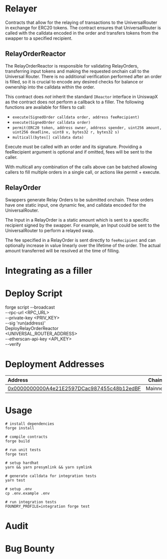 # Relayer
Contracts that allow for the relaying of transactions to the UniversalRouter in exchange for ERC20 tokens. The contract ensures that UniversalRouter is called with the calldata encoded in the order and transfers tokens from the swapper to a specified recipient.

## RelayOrderReactor
The RelayOrderReactor is responsible for validating RelayOrders, transferring input tokens and making the requested onchain call to the Universal Router. There is no additional verification performed after an order is filled, so it is crucial to encode any desired checks for balance or ownership into the calldata within the order.

This contract does _not_ inherit the standard `IReactor` interface in UniswapX as the contract does not perform a callback to a filler. The following functions are available for fillers to call:

- `execute(SignedOrder calldata order, address feeRecipient)`
- `execute(SignedOrder calldata order)` 
- `permit(ERC20 token, address owner, address spender, uint256 amount, uint256 deadline, uint8 v, bytes32 r, bytes32 s)`
- `multicall(bytes[] calldata data)`

Execute must be called with an order and its signature. Providing a feeRecipient argument is optional and if omitted, fees will be sent to the caller.

With multicall any combination of the calls above can be batched allowing callers to fill multiple orders in a single call, or actions like permit + execute.

## RelayOrder
Swappers generate Relay Orders to be submitted onchain. These orders have one static input, one dynamic fee, and calldata encoded for the UniversalRouter.

The Input in a RelayOrder is a static amount which is sent to a specific recipient signed by the swapper. For example, an Input could be sent to the UniversalRouter to perform a relayed swap.

The fee specified in a RelayOrder is sent directly to `feeRecipient` and can optionally increase in value linearly over the lifetime of the order. The actual amount transferred will be resolved at the time of filling.

# Integrating as a filler

# Deploy Script 

forge script --broadcast \
--rpc-url <RPC_URL> \
--private-key <PRIV_KEY> \
--sig 'run(address)' \
DeployRelayOrderReactor \
<UNIVERSAL_ROUTER_ADDRESS> \
--etherscan-api-key <API_KEY> \
--verify

# Deployment Addresses

| Address           | Chain | UniversalRouter Address |
| :---------------- | :------: | ----: |
| [0x0000000000A4e21E2597DCac987455c48b12edBF](https://etherscan.io/address/0x0000000000A4e21E2597DCac987455c48b12edBF)    |   Mainnet   | [0x3fC91A3afd70395Cd496C647d5a6CC9D4B2b7FAD](https://etherscan.io/address/0x3fC91A3afd70395Cd496C647d5a6CC9D4B2b7FAD) |

# Usage

```
# install dependencies
forge install

# compile contracts
forge build

# run unit tests
forge test

# setup hardhat
yarn && yarn presymlink && yarn symlink

# generate calldata for integration tests
yarn test

# setup .env
cp .env.example .env

# run integration tests
FOUNDRY_PROFILE=integration forge test
```

# Audit

# Bug Bounty